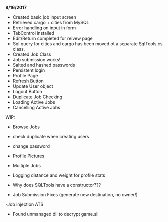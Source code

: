 **9/16/2017**

- Created basic job input screen
- Retrieved cargo + cities from MySQL
- Error handling on input in form
- TabControl installed
- Edit/Return completed for reivew page
- Sql query for cities and cargo has been moved ot a separate SqlTools.cs class.
- Created Job Class
- Job submission works!
- Salted and hashed passwords
- Persistent login
- Profile Page
- Refresh Button
- Update User object
- Logout Button
- Duplicate Job Checking
- Loading Active Jobs
- Cancelling Active Jobs

WIP:

- Browse Jobs

- check duplicate when creating users
- change password
- Profile Pictures
- Multiple Jobs
- Logging distance and weight for profile stats
- Why does SQLTools have a constructor???
- Job Submission Fixes (generate new destination, no owner!)

-Job injection ATS
 - Found unmanaged dll to decrypt game.sii
